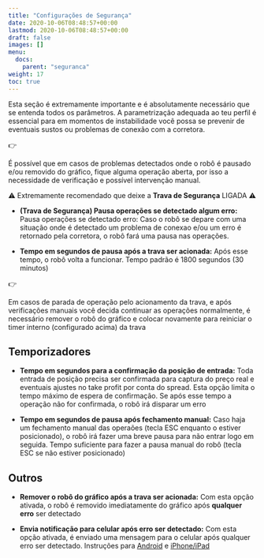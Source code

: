 ```yaml
---
title: "Configurações de Segurança"
date: 2020-10-06T08:48:57+00:00
lastmod: 2020-10-06T08:48:57+00:00
draft: false
images: []
menu:
  docs:
    parent: "seguranca"
weight: 17
toc: true
---
```


Esta seção é extremamente importante e é absolutamente necessário que se entenda todos os parâmetros. A parametrização adequada ao teu perfil é essencial para em momentos de instabilidade você possa se prevenir de eventuais sustos ou problemas de conexão com a corretora.

<div class="alert alert-danger d-flex" role="alert">
    <div class="flex-shrink-1 alert-icon">👉</div>
    <p>É possível que em casos de problemas detectados onde o robô é pausado e/ou removido do gráfico, fique alguma operação aberta, por isso a necessidade de verificação e possível intervenção manual.</p>
</div>

⚠️ Extremamente recomendado que deixe a **Trava de Segurança** LIGADA ⚠️

- **(Trava de Segurança) Pausa operações se detectado algum erro:** Pausa operações se detectado erro: Caso o robô se depare com uma situação onde é detectado um problema de conexao e/ou um erro é retornado pela corretora, o robô fará uma pausa nas operações.
 
- **Tempo em segundos de pausa após a trava ser acionada:** Após esse tempo, o robô volta a funcionar. Tempo padrão é 1800 segundos (30 minutos)


<div class="alert alert-warning d-flex" role="alert">
    <div class="flex-shrink-1 alert-icon">👉</div>
    <p>Em casos de parada de operação pelo acionamento da trava, e após verificações manuais você decida continuar as operações normalmente, é necessário remover o robô do gráfico e colocar novamente para reiniciar o timer interno (configurado acima) da trava</p>
</div>


## Temporizadores

- **Tempo em segundos para a confirmação da posição de entrada:** Toda entrada de posição precisa ser confirmada para captura do preço real e eventuais ajustes no take profit por conta do spread. Esta opção limita o tempo máximo de espera de confirmação. Se após esse tempo a operação não for confirmada, o robô irá disparar um erro

- **Tempo em segundos de pausa após fechamento manual:** Caso haja um fechamento manual das operaões (tecla ESC enquanto o estiver posicionado), o robô irá fazer uma breve pausa para não entrar logo em seguida. Tempo suficiente para fazer a pausa manual do robô (tecla ESC se não estiver posicionado)

## Outros

- **Remover o robô do gráfico após a trava ser acionada:** Com esta opção ativada, o robô é removido imediatamente do gráfico após **qualquer erro** ser detectado

- **Envia notificação para celular após erro ser detectado:** Com esta opção ativada, é enviado uma mensagem para o celular após qualquer erro ser detectado. Instruções para [Android](https://www.metatrader5.com/pt/mobile-trading/android/help/messages) e [iPhone/iPad](https://www.metatrader5.com/pt/mobile-trading/iphone/help/settings/settings_messages#notification_setup)



